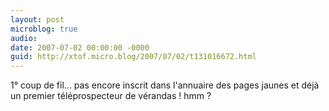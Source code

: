 ```yaml
---
layout: post
microblog: true
audio: 
date: 2007-07-02 00:00:00 -0000
guid: http://xtof.micro.blog/2007/07/02/t131016672.html
---
```

1° coup de fil... pas encore inscrit dans l'annuaire des pages jaunes et déjà un premier téléprospecteur de vérandas ! hmm ?
